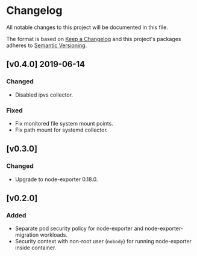 # Changelog

All notable changes to this project will be documented in this file.

The format is based on [Keep a Changelog](http://keepachangelog.com/en/1.0.0/)
and this project's packages adheres to [Semantic Versioning](http://semver.org/spec/v2.0.0.html).

## [v0.4.0] 2019-06-14

### Changed

- Disabled ipvs collector.

### Fixed

- Fix monitored file system mount points.
- Fix path mount for systemd collector.

## [v0.3.0]

### Changed

- Upgrade to node-exporter 0.18.0.

## [v0.2.0]

### Added

- Separate pod security policy for node-exporter and node-exporter-migration workloads.
- Security context with non-root user (`nobody`) for running node-exporter inside container.

[Unreleased]: https://github.com/giantswarm/kubernetes-node-exporter/compare/v0.4.0...HEAD
[0.4.0]: https://github.com/giantswarm/kubernetes-node-exporter/releases/tag/v0.4.0
[0.3.0]: https://github.com/giantswarm/kubernetes-node-exporter/releases/tag/v0.3.0
[0.2.0]: https://github.com/giantswarm/kubernetes-node-exporter/releases/tag/v0.2.0
